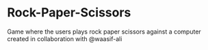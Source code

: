 # Rock-Paper-Scissors
Game where the users plays rock paper scissors  against a computer 
created in collaboration with @waasif-ali
